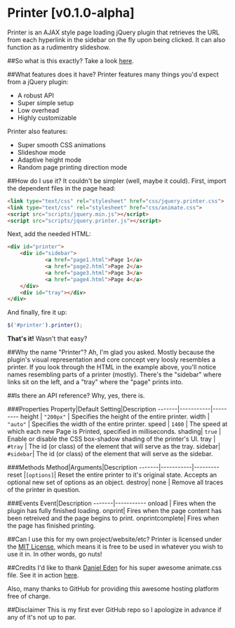 Printer [v0.1.0-alpha]
======
Printer is an AJAX style page loading jQuery plugin that retrieves the URL from each hyperlink in the sidebar on the fly upon being clicked. It can also function as a rudimentry slideshow.

##So what is this exactly?
Take a look [here](http://amd940.github.io/Printer/).

##What features does it have?
Printer features many things you'd expect from a jQuery plugin:
- A robust API
- Super simple setup
- Low overhead
- Highly customizable

Printer also features:
- Super smooth CSS animations
- Slideshow mode
- Adaptive height mode
- Random page printing direction mode

##How do I use it?
It couldn't be simpler (well, maybe it could). First, import the dependent files in the page head:
```html
<link type="text/css" rel="stylesheet" href="css/jquery.printer.css">
<link type="text/css" rel="stylesheet" href="css/animate.css">
<script src="scripts/jquery.min.js"></script>
<script src="scripts/jquery.printer.js"></script>
```

Next, add the needed HTML:
```html
<div id="printer">
	<div id="sidebar">
			<a href="page1.html">Page 1</a>
			<a href="page2.html">Page 2</a>
			<a href="page3.html">Page 3</a>
			<a href="page4.html">Page 4</a>
	</div>
	<div id="tray"></div>
</div>
```

And finally, fire it up:
```javascript
$('#printer').printer();
```

**That's it!** Wasn't that easy?

##Why the name "Printer"?
Ah, I'm glad you asked. Mostly because the plugin's visual representation and core concept very loosly resembles a printer. If you look through the HTML in the example above, you'll notice names resembling parts of a printer (mostly). There's the "sidebar" where links sit on the left, and a "tray" where the "page" prints into.

##Is there an API reference?
Why, yes, there is.


###Properties
Property|Default Setting|Description
-------|-----------|---------
height | `"200px"` | Specifies the height of the entire printer.
width  | `"auto"`  | Specifies the width of the entire printer.
speed  | `1400`    | The speed at which each new Page is Printed, specified in milliseconds.
shading| `true`    | Enable or disable the CSS box-shadow shading of the printer's UI.
tray   | `#tray`   | The id (or class) of the element that will serve as the tray.
sidebar| `#sidebar`| The id (or class) of the element that will serve as the sidebar.

###Methods
Method|Arguments|Description
-------|-----------|---------
reset  |`[options]`| Reset the entire printer to it's original state. Accepts an optional new set of options as an object.
destroy| none      | Remove all traces of the printer in question.

###Events
Event|Description
-------|-----------
onload | Fires when the plugin has fully finished loading.
onprint| Fires when the page content has been retreived and the page begins to print.
onprintcomplete| Fires when the page has finished printing.

##Can I use this for my own project/website/etc?
Printer is licensed under the [MIT License](http://opensource.org/licenses/MIT), which means it is free to be used in whatever you wish to use it in. In other words, go nuts!


##Credits
I'd like to thank [Daniel Eden](https://github.com/daneden) for his super awesome animate.css file. See it in action [here](http://daneden.github.io/animate.css/).

Also, many thanks to GitHub for providing this awesome hosting platform free of charge.

##Disclaimer
This is my first ever GitHub repo so I apologize in advance if any of it's not up to par.
